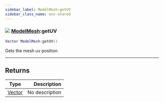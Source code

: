 ```yaml
---
sidebar_label: ModelMesh:getUV
sidebar_class_name: env-shared
---
```


### ![](/img/wiki/shared.png) [ModelMesh](../modelmesh/README.md):getUV

```lua
Vector ModelMesh:getUV()
```

Gets the mesh uv position<br/>

-----------------
## Returns

| Type   | Description |
| ------ | ----------: |
| [Vector](../vector/README.md) | No description |
